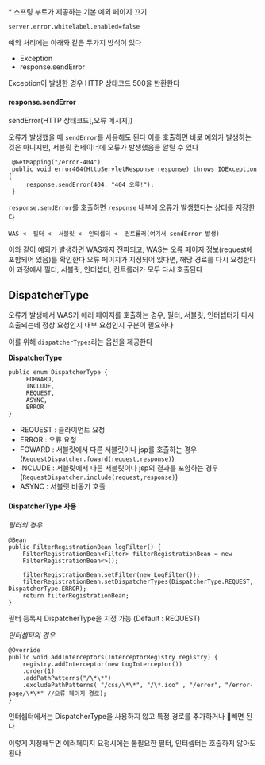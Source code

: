\* 스프링 부트가 제공하는 기본 예외 페이지 끄기
```
server.error.whitelabel.enabled=false
```

예외 처리에는 아래와 같은 두가지 방식이 있다
- Exception
- response.sendError 

Exception이 발생한 경우 HTTP 상태코드 500을 반환한다

#### response.sendError
sendError(HTTP 상태코드\[,오류 메시지])

오류가 발생했을 때 `sendError`를 사용해도 된다
이를 호출하면 바로 예외가 발생하는 것은 아니지만, 서블릿 컨테이너에 오류가 발생했음을 알릴 수 있다

```
 @GetMapping("/error-404")
 public void error404(HttpServletResponse response) throws IOException {
	 response.sendError(404, "404 오류!"); 
 }
```

`response.sendError`를 호출하면 `response` 내부에 오류가 발생했다는 상태를 저장한다

```
WAS <- 필터 <- 서블릿 <- 인터셉터 <- 컨트롤러(여기서 sendError 발생)
```
이와 같이 예외가 발생하면 WAS까지 전파되고, WAS는 오류 페이지 정보(request에 포함되어 있음)를 확인한다
오류 페이지가 지정되어 있다면, 해당 경로를 다시 요청한다
이 과정에서 필터, 서블릿, 인터셉터, 컨트롤러가 모두 다시 호출된다

## DispatcherType
오류가 발생해서 WAS가 에러 페이지를 호출하는 경우, 필터, 서블릿, 인터셉터가 다시 호출되는데 정상 요청인지 내부 요청인지 구분이 필요하다

이를 위해 `dispatcherTypes`라는 옵션을 제공한다

**DispatcherType**
```
public enum DispatcherType {
     FORWARD,
     INCLUDE,
     REQUEST,
     ASYNC,
     ERROR
}
```
- REQUEST : 클라이언트 요청
- ERROR : 오류 요청
- FOWARD : 서블릿에서 다른 서블릿이나 jsp를 호출하는 경우 (`RequestDispatcher.foward(request,response)`)
- INCLUDE : 서블릿에서 다른 서블릿이나 jsp의 결과를 포함하는 경우(`RequestDispatcher.include(request,response)`)
- ASYNC : 서블릿 비동기 호출

#### DispatcherType 사용
*필터의 경우*
```
@Bean
public FilterRegistrationBean logFilter() {
	FilterRegistrationBean<Filter> filterRegistrationBean = new
	FilterRegistrationBean<>();
	
	filterRegistrationBean.setFilter(new LogFilter());
	filterRegistrationBean.setDispatcherTypes(DispatcherType.REQUEST, DispatcherType.ERROR);
	return filterRegistrationBean;
}
```
필터 등록시 DispatcherType을 지정 가능
(Default : REQUEST)

*인터셉터의 경우*
```
@Override
public void addInterceptors(InterceptorRegistry registry) {
	registry.addInterceptor(new LogInterceptor())
	.order(1)
	.addPathPatterns("/\*\*")
	.excludePathPatterns( "/css/\*\*", "/\*.ico" , "/error", "/error-page/\*\*" //오류 페이지 경로); 
}
```
인터셉터에서는 DispatcherType을 사용하지 않고 특정 경로를 추가하거나 빼면 된다

이렇게 지정해두면 에러페이지 요청시에는 불필요한 필터, 인터셉터는 호출하지 않아도 된다



